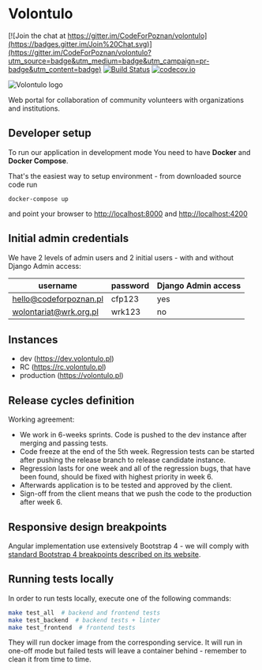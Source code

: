 # Volontulo

[![Join the chat at https://gitter.im/CodeForPoznan/volontulo](https://badges.gitter.im/Join%20Chat.svg)](https://gitter.im/CodeForPoznan/volontulo?utm_source=badge&utm_medium=badge&utm_campaign=pr-badge&utm_content=badge)
[![Build Status](https://travis-ci.org/CodeForPoznan/volontulo.svg)](https://travis-ci.org/CodeForPoznan/volontulo)
[![codecov.io](http://codecov.io/github/CodeForPoznan/volontulo/coverage.svg?branch=master)](http://codecov.io/github/CodeForPoznan/volontulo?branch=master)

![Volontulo logo](/frontend/src/assets/img/volo_logo.png)

Web portal for collaboration of community volunteers with organizations and institutions. 

## Developer setup

To run our application in development mode You need to have **Docker** and **Docker Compose**.

That's the easiest way to setup environment - from downloaded source code run
```
docker-compose up
```
and point your browser to [http://localhost:8000](http://localhost:8000) and [http://localhost:4200](http://localhost:4200)

## Initial admin credentials
We have 2 levels of admin users and 2 initial users - with and without Django Admin access:

username               | password | Django Admin access
---------------------- | -------- | -------------------
hello@codeforpoznan.pl | cfp123   | yes
wolontariat@wrk.org.pl | wrk123   | no

## Instances

* dev (https://dev.volontulo.pl)
* RC (https://rc.volontulo.pl)
* production (https://volontulo.pl)

## Release cycles definition

Working agreement:

* We work in 6-weeks sprints. Code is pushed to the dev instance after merging and passing tests.
* Code freeze at the end of the 5th week. Regression tests can be started after pushing the release branch to release candidate instance. 
* Regression lasts for one week and all of the regression bugs, that have been found, should be fixed with highest priority in week 6.
* Afterwards application is to be tested and approved by the client. 
* Sign-off from the client means that we push the code to the production after week 6.


## Responsive design breakpoints

Angular implementation use extensively Bootstrap 4 - we will comply with [standard Bootstrap 4 breakpoints described on its website](https://getbootstrap.com/docs/4.0/layout/overview/#responsive-breakpoints).

## Running tests locally

In order to run tests locally, execute one of the following commands:

```bash
make test_all  # backend and frontend tests
make test_backend  # backend tests + linter
make test_frontend  # frontend tests
```

They will run docker image from the corresponding service.
It will run in one-off mode but failed tests will leave a container behind - remember to clean it from time to time.
